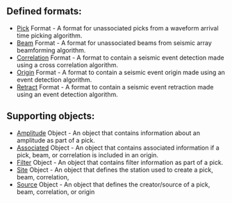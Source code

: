 ## Defined formats:
* [Pick](Pick.md) Format - A format for unassociated picks from a
waveform arrival time picking algorithm.
* [Beam](Beam.md) Format  - A format for unassociated beams from seismic
array beamforming algorithm.
* [Correlation](Correlation.md) Format - A format to contain a seismic
event detection made using a cross correlation algorithm.
* [Origin](Origin.md) Format - A format to contain a seismic event origin
made using an event detection algorithm.
* [Retract](Retract.md) Format - A format to contain a seismic event
retraction made using an event detection algorithm.

## Supporting objects:
* [Amplitude](Amplitude.md) Object - An object that contains information about
an amplitude as part of a pick.
* [Associated](Associated.md) Object - An object that contains associated
information if a pick, beam, or correlation is included in an origin.
* [Filter](Filter.md) Object - An object that contains filter information as
part of a pick.
* [Site](Site.md) Object - An object that defines the station used to create a
pick, beam, correlation,
* [Source](Source.md) Object - An object that defines the creator/source of a
pick, beam, correlation, or origin
